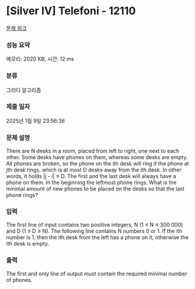 # [Silver IV] Telefoni - 12110 

[문제 링크](https://www.acmicpc.net/problem/12110) 

### 성능 요약

메모리: 2020 KB, 시간: 12 ms

### 분류

그리디 알고리즘

### 제출 일자

2025년 1월 9일 23:56:36

### 문제 설명

<p>There are N desks in a room, placed from left to right, one next to each other. Some desks have phones on them, whereas some desks are empty. All phones are broken, so the phone on the ith desk will ring if the phone at jth desk rings, which is at most D desks away from the ith desk. In other words, it holds |j - i| ≤ D. The first and the last desk will always have a phone on them. In the beginning the leftmost phone rings. What is the minimal amount of new phones to be placed on the desks so that the last phone rings?</p>

### 입력 

 <p>The first line of input contains two positive integers, N (1 ≤ N ≤ 300 000) and D (1 ≤ D ≤ N). The following line contains N numbers 0 or 1. If the ith number is 1, then the ith desk from the left has a phone on it, otherwise the ith desk is empty.</p>

### 출력 

 <p>The first and only line of output must contain the required minimal number of phones.</p>

